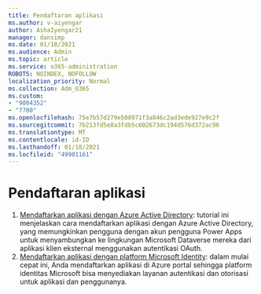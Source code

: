 ```yaml
---
title: Pendaftaran aplikasi
ms.author: v-aiyengar
author: AshaIyengar21
manager: dansimp
ms.date: 01/18/2021
ms.audience: Admin
ms.topic: article
ms.service: o365-administration
ROBOTS: NOINDEX, NOFOLLOW
localization_priority: Normal
ms.collection: Adm_O365
ms.custom:
- "9004352"
- "7780"
ms.openlocfilehash: 75e7b57d279e508971f3a846c2ad3ede927e9c2f
ms.sourcegitcommit: 7b213fd5e8a3fdb5c602673dc194d576d372ac96
ms.translationtype: MT
ms.contentlocale: id-ID
ms.lasthandoff: 01/18/2021
ms.locfileid: "49901161"
---
```

# <a name="application-registration"></a>Pendaftaran aplikasi

1. [Mendaftarkan aplikasi dengan Azure Active Directory](https://docs.microsoft.com/powerapps/developer/data-platform/walkthrough-register-app-azure-active-directory): tutorial ini menjelaskan cara mendaftarkan aplikasi dengan Azure Active Directory, yang memungkinkan pengguna dengan akun pengguna Power Apps untuk menyambungkan ke lingkungan Microsoft Dataverse mereka dari aplikasi klien eksternal menggunakan autentikasi OAuth.
1. [Mendaftarkan aplikasi dengan platform Microsoft Identity](https://docs.microsoft.com/azure/active-directory/develop/quickstart-register-app): dalam mulai cepat ini, Anda mendaftarkan aplikasi di Azure portal sehingga platform identitas Microsoft bisa menyediakan layanan autentikasi dan otorisasi untuk aplikasi dan penggunanya.

